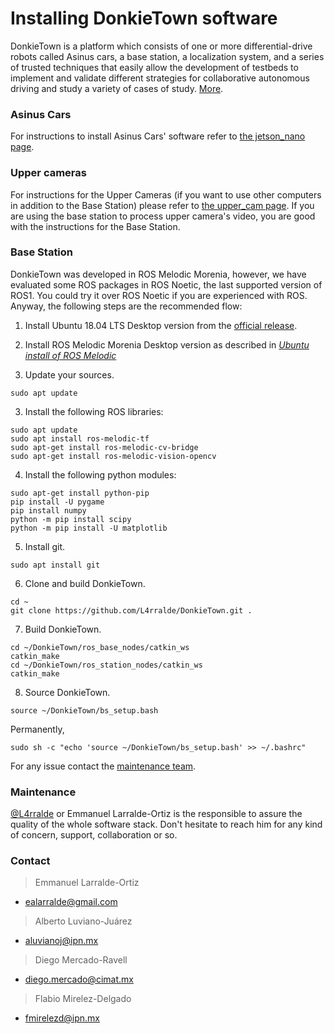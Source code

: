 # Installing **DonkieTown** software
DonkieTown is a platform which consists of one or more differential-drive robots called Asinus cars, a base station, a localization system, and a series of trusted techniques that easily allow the development of testbeds to implement and validate different strategies for collaborative autonomous driving and study a variety of cases of study. [More](/docs/README.md).

### Asinus Cars
For instructions to install Asinus Cars' software refer to [the jetson_nano page](/docs/jetson_nano/README.md).

### Upper cameras
For instructions for the Upper Cameras (if you want to use other computers in addition to the Base Station) please refer to [the upper_cam page](/docs/upper_cam/README.md). If you are using the base station to process upper camera's video, you are good with the instructions for the Base Station.

### Base Station
DonkieTown was developed in ROS Melodic Morenia, however, we have evaluated some ROS packages in ROS Noetic, the last supported version of ROS1. You could try it over ROS Noetic if you are experienced with ROS. Anyway, the following steps are the recommended flow:

1. Install Ubuntu 18.04 LTS Desktop version from the [official release](https://releases.ubuntu.com/18.04/).

2. Install ROS Melodic Morenia Desktop version as described in [*Ubuntu install of ROS Melodic*](http://wiki.ros.org/melodic/Installation/Ubuntu)

3. Update your sources.
```shell
sudo apt update
```

3. Install the following ROS libraries:
```shell
sudo apt update
sudo apt install ros-melodic-tf
sudo apt-get install ros-melodic-cv-bridge
sudo apt-get install ros-melodic-vision-opencv
```

4. Install the following python modules:
```shell
sudo apt-get install python-pip
pip install -U pygame
pip install numpy
python -m pip install scipy
python -m pip install -U matplotlib
```

5. Install git.
```shell
sudo apt install git
```

6. Clone and build DonkieTown.
```shell
cd ~
git clone https://github.com/L4rralde/DonkieTown.git .
```

7. Build DonkieTown.
```shell
cd ~/DonkieTown/ros_base_nodes/catkin_ws
catkin_make
cd ~/DonkieTown/ros_station_nodes/catkin_ws
catkin_make
```

8. Source DonkieTown.
```shell
source ~/DonkieTown/bs_setup.bash
```
Permanently,
```shell
sudo sh -c "echo 'source ~/DonkieTown/bs_setup.bash' >> ~/.bashrc"
```

For any issue contact the [maintenance team](Maintenance).


### Maintenance
[@L4rralde](https://github.com/L4rralde) or Emmanuel Larralde-Ortiz is the responsible to assure the quality of the whole software stack. Don't hesitate to reach him for any kind of concern, support, collaboration or so.

### Contact
> Emmanuel Larralde-Ortiz
- ealarralde@gmail.com
> Alberto Luviano-Juárez
- aluvianoj@ipn.mx
> Diego Mercado-Ravell
- diego.mercado@cimat.mx
> Flabio Mirelez-Delgado
- fmirelezd@ipn.mx